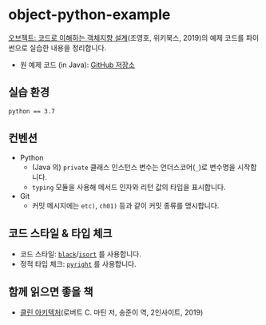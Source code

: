 # object-python-example

[오브젝트: 코드로 이해하는 객체지향 설계](https://wikibook.co.kr/object/)(조영호, 위키북스, 2019)의 예제 코드를 파이썬으로 실습한 내용을 정리합니다.

- 원 예제 코드 (in Java): [GitHub 저장소](https://github.com/eternity-oop/object)

## 실습 환경
```bash
python == 3.7
```


## 컨벤션
- Python
    - (Java 의) `private` 클래스 인스턴스 변수는 언더스코어(`_`)로 변수명을 시작합니다.
    - `typing` 모듈을 사용해 메서드 인자와 리턴 값의 타입을 표시합니다.
- Git
    - 커밋 메시지에는 `etc)`, `ch01)` 등과 같이 커밋 종류를 명시합니다.


## 코드 스타일 & 타입 체크
- 코드 스타일: [`black`](https://github.com/psf/black)/[`isort`](https://github.com/timothycrosley/isort) 를 사용합니다.
- 정적 타입 체크: [`pyright`](https://github.com/microsoft/pyright) 를 사용합니다.


## 함께 읽으면 좋을 책
- [클린 아키텍처](https://www.aladin.co.kr/shop/wproduct.aspx?ItemId=202322454)(로버트 C. 마틴 저, 송준이 역, 2인사이트, 2019)
